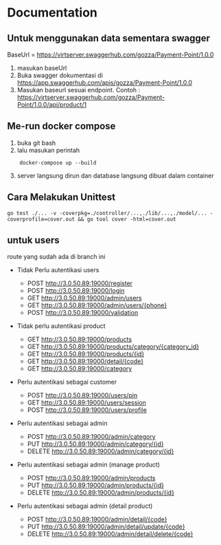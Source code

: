 # Documentation

## Untuk menggunakan data sementara swagger
BaseUrl = https://virtserver.swaggerhub.com/gozza/Payment-Point/1.0.0

1. masukan baseUrl
2. Buka swagger dokumentasi di https://app.swaggerhub.com/apis/gozza/Payment-Point/1.0.0
3. Masukan baseurl sesuai endpoint. Contoh : https://virtserver.swaggerhub.com/gozza/Payment-Point/1.0.0/api/product/1


## Me-run docker compose

1. buka git bash
2. lalu masukan perintah 
```
    docker-compose up --build
```
3. server langsung dirun dan database langsung dibuat dalam container

## Cara Melakukan Unittest
```
go test ./... -v -coverpkg=./controller/...,./lib/...,./model/... -coverprofile=cover.out && go tool cover -html=cover.out

```

## untuk users
route yang sudah ada di branch ini
* Tidak Perlu autentikasi users
    * POST http://3.0.50.89:19000/register
    * POST http://3.0.50.89:19000/login
    * GET http://3.0.50.89:19000/admin/users
    * GET http://3.0.50.89:19000/admin/users/{phone}
    * POST http://3.0.50.89:19000/validation
    
* Tidak perlu autentikasi product
    * GET http://3.0.50.89:19000/products
    * GET http://3.0.50.89:19000/products/category/{category_id}
    * GET http://3.0.50.89:19000/products/{id}
    * GET http://3.0.50.89:19000/detail/{code}
    * GET http://3.0.50.89:19000/category

* Perlu autentikasi sebagai customer
    * POST http://3.0.50.89:19000/users/pin
    * GET http://3.0.50.89:19000/users/session
    * POST http://3.0.50.89:19000/users/profile

* Perlu autentikasi sebagai admin
    * POST http://3.0.50.89:19000/admin/category
    * PUT http://3.0.50.89:19000/admin/category/{id}
    * DELETE http://3.0.50.89:19000/admin/category/{id}

* Perlu autentikasi sebagai admin (manage product)
    * POST http://3.0.50.89:19000/admin/products
    * PUT http://3.0.50.89:19000/admin/products/{id}
    * DELETE http://3.0.50.89:19000/admin/products/{id}

* Perlu autentikasi sebagai admin (detail product)
    * POST http://3.0.50.89:19000/admin/detail/{code}
    * PUT http://3.0.50.89:19000/admin/detail/update/{code}
    * DELETE http://3.0.50.89:19000/admin/detail/delete/{code}